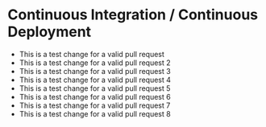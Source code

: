 # Continuous Integration / Continuous Deployment

- This is a test change for a valid pull request
- This is a test change for a valid pull request 2
- This is a test change for a valid pull request 3
- This is a test change for a valid pull request 4
- This is a test change for a valid pull request 5
- This is a test change for a valid pull request 6
- This is a test change for a valid pull request 7
- This is a test change for a valid pull request 8
